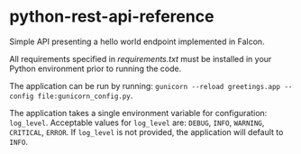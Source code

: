 # python-rest-api-reference


Simple API presenting a hello world endpoint implemented in Falcon.

All requirements specified in _requirements.txt_ must be installed
in your Python environment prior to running the code.

The application can be run by running: `gunicorn --reload greetings.app --config file:gunicorn_config.py`.

The application takes a single environment variable for configuration: `log_level`. Acceptable values for `log_level`
are: `DEBUG`, `INFO`, `WARNING`, `CRITICAL`, `ERROR`. If `log_level` is not provided, the application will default to
`INFO`.
